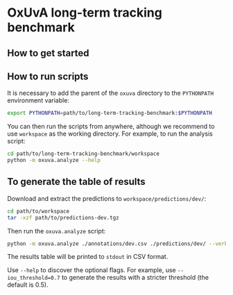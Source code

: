 # OxUvA long-term tracking benchmark
## How to get started


## How to run scripts

It is necessary to add the parent of the `oxuva` directory to the `PYTHONPATH` environment variable:
```bash
export PYTHONPATH=path/to/long-term-tracking-benchmark:$PYTHONPATH
```
You can then run the scripts from anywhere, although we recommend to use `workspace` as the working directory.
For example, to run the analysis script:
```bash
cd path/to/long-term-tracking-benchmark/workspace
python -m oxuva.analyze --help
```

## To generate the table of results

Download and extract the predictions to `workspace/predictions/dev/`:
```bash
cd path/to/workspace
tar -xzf path/to/predictions-dev.tgz
```
Then run the `oxuva.analyze` script:
```bash
python -m oxuva.analyze ./annotations/dev.csv ./predictions/dev/ --verbose
```
The results table will be printed to `stdout` in CSV format.

Use `--help` to discover the optional flags.
For example, use `--iou_threshold=0.7` to generate the results with a stricter threshold (the default is 0.5).
